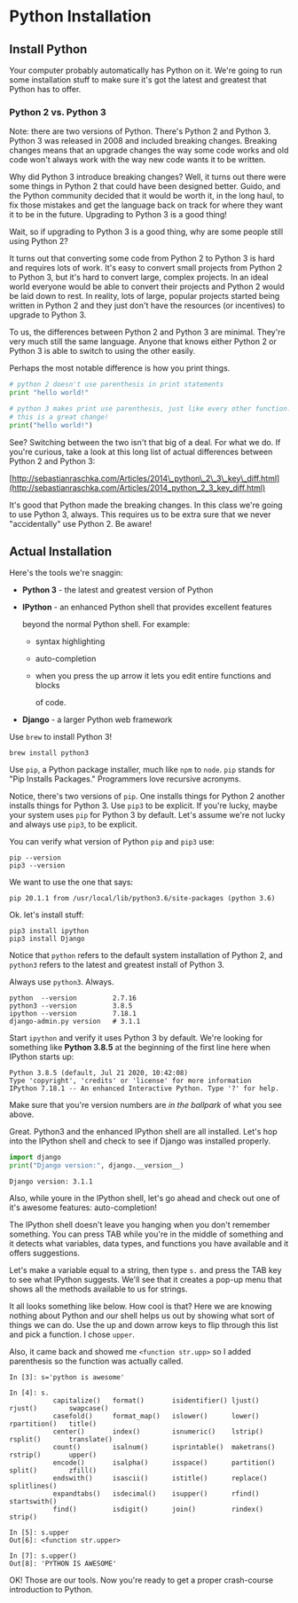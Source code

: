 # Python Installation

## Install Python

Your computer probably automatically has Python on it. We're going to run some installation stuff to make sure it's got the latest and greatest that Python has to offer.

### Python 2 vs. Python 3

Note: there are two versions of Python. There's Python 2 and Python 3. Python 3 was released in 2008 and included breaking changes. Breaking changes means that an upgrade changes the way some code works and old code won't always work with the way new code wants it to be written.

Why did Python 3 introduce breaking changes? Well, it turns out there were some things in Python 2 that could have been designed better. Guido, and the Python community decided that it would be worth it, in the long haul, to fix those mistakes and get the language back on track for where they want it to be in the future. Upgrading to Python 3 is a good thing!

Wait, so if upgrading to Python 3 is a good thing, why are some people still using Python 2?

It turns out that converting some code from Python 2 to Python 3 is hard and requires lots of work. It's easy to convert small projects from Python 2 to Python 3, but it's hard to convert large, complex projects. In an ideal world everyone would be able to convert their projects and Python 2 would be laid down to rest. In reality, lots of large, popular projects started being written in Python 2 and they just don't have the resources \(or incentives\) to upgrade to Python 3.

To us, the differences between Python 2 and Python 3 are minimal. They're very much still the same language. Anyone that knows either Python 2 or Python 3 is able to switch to using the other easily.

Perhaps the most notable difference is how you print things.

```python
# python 2 doesn't use parenthesis in print statements
print "hello world!"

# python 3 makes print use parenthesis, just like every other function.
# this is a great change!
print("hello world!")
```

See? Switching between the two isn't that big of a deal. For what we do. If you're curious, take a look at this long list of actual differences between Python 2 and Python 3:

[http://sebastianraschka.com/Articles/2014\_python\_2\_3\_key\_diff.html](http://sebastianraschka.com/Articles/2014_python_2_3_key_diff.html)

It's good that Python made the breaking changes. In this class we're going to use Python 3, always. This requires us to be extra sure that we never "accidentally" use Python 2. Be aware!

## Actual Installation

Here's the tools we're snaggin:

* **Python 3** - the latest and greatest version of Python
* **IPython** - an enhanced Python shell that provides excellent features

  beyond the normal Python shell. For example:

  * syntax highlighting
  * auto-completion
  * when you press the up arrow it lets you edit entire functions and blocks

    of code.

* **Django** - a larger Python web framework

Use `brew` to install Python 3!

```text
brew install python3
```

Use `pip`, a Python package installer, much like `npm` to `node`. `pip` stands for "Pip Installs Packages." Programmers love recursive acronyms.

Notice, there's two versions of `pip`. One installs things for Python 2 another installs things for Python 3. Use `pip3` to be explicit. If you're lucky, maybe your system uses `pip` for Python 3 by default. Let's assume we're not lucky and always use `pip3`, to be explicit.

You can verify what version of Python `pip` and `pip3` use:

```text
pip --version
pip3 --version
```

We want to use the one that says:

```text
pip 20.1.1 from /usr/local/lib/python3.6/site-packages (python 3.6)
```

Ok. let's install stuff:

```text
pip3 install ipython
pip3 install Django
```

Notice that `python` refers to the default system installation of Python 2, and `python3` refers to the latest and greatest install of Python 3.

Always use `python3`. Always.

```text
python  --version         2.7.16
python3 --version         3.8.5
ipython --version         7.18.1
django-admin.py version   # 3.1.1
```

Start `ipython` and verify it uses Python 3 by default. We're looking for something like **Python 3.8.5** at the beginning of the first line here when IPython starts up:

```text
Python 3.8.5 (default, Jul 21 2020, 10:42:08)
Type 'copyright', 'credits' or 'license' for more information
IPython 7.18.1 -- An enhanced Interactive Python. Type '?' for help.
```

Make sure that you're version numbers are _in the ballpark_ of what you see above.

Great. Python3 and the enhanced IPython shell are all installed. Let's hop into the IPython shell and check to see if Django was installed properly.

```python
import django
print("Django version:", django.__version__)
```

```text
Django version: 3.1.1
```

Also, while youre in the IPython shell, let's go ahead and check out one of it's awesome features: auto-completion!

The IPython shell doesn't leave you hanging when you don't remember something. You can press TAB while you're in the middle of something and it detects what variables, data types, and functions you have available and it offers suggestions.

Let's make a variable equal to a string, then type `s.` and press the TAB key to see what IPython suggests. We'll see that it creates a pop-up menu that shows all the methods available to us for strings.

It all looks something like below. How cool is that? Here we are knowing nothing about Python and our shell helps us out by showing what sort of things we can do. Use the up and down arrow keys to flip through this list and pick a function. I chose `upper`.

Also, it came back and showed me `<function str.upp>` so I added parenthesis so the function was actually called.

```text
In [3]: s='python is awesome'

In [4]: s.
           capitalize()   format()       isidentifier() ljust()        rjust()        swapcase()
           casefold()     format_map()   islower()      lower()        rpartition()   title()
           center()       index()        isnumeric()    lstrip()       rsplit()       translate()
           count()        isalnum()      isprintable()  maketrans()    rstrip()       upper()
           encode()       isalpha()      isspace()      partition()    split()        zfill()
           endswith()     isascii()      istitle()      replace()      splitlines()
           expandtabs()   isdecimal()    isupper()      rfind()        startswith()
           find()         isdigit()      join()         rindex()       strip()

In [5]: s.upper
Out[6]: <function str.upper>

In [7]: s.upper()
Out[8]: 'PYTHON IS AWESOME'
```

OK! Those are our tools. Now you're ready to get a proper crash-course introduction to Python.

